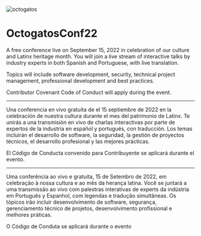 
![octogatos](https://user-images.githubusercontent.com/20666190/188012666-ad25f373-bb91-4c28-9d52-c486afc0cce7.png)

# OctogatosConf22

A free conference live on September 15, 2022 in celebration of our culture and Latinx heritage month. You will join a live stream of interactive talks by industry experts in both Spanish and Portuguese, with live translation.

Topics will include software development, security, technical project management, professional development and best practices.

Contributor Covenant Code of Conduct will apply during the event.

__________________________________________________________________________

Una conferencia en vivo gratuita de el 15 septiembre de 2022 en la celebración de nuestra cultura durante el mes del patrimonio de Latinx. Te unirás a una transmisión en vivo de charlas interactivas por parte de expertos de la industria en español y portugués, con traducción. Los temas incluirán el desarrollo de software, la seguridad, la gestión de proyectos técnicos, el desarrollo profesional y las mejores prácticas.

El Código de Conducta convenido para Contribuyente se aplicará durante el evento.

 _________________________________________________________________________

Uma conferência ao vivo e gratuita, 15 de Setembro de 2022, em celebração à nossa cultura e ao mês da herança latina. Você se juntará a uma transmissão ao vivo com palestras interativas de experts da indústria em Português y Espanhol, com legendas e tradução simultâneas. Os tópicos irão incluir desenvolvimento de software, segurança, gerenciamento técnico de projetos, desenvolvimento profissional e melhores práticas.

O Código de Conduta se aplicará durante o evento

